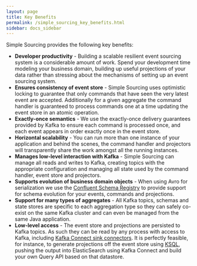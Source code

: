 ```yaml
---
layout: page
title: Key Benefits
permalink: /simple_sourcing_key_benefits.html
sidebar: docs_sidebar
---
```


Simple Sourcing provides the following key benefits:

 * **Developer productivity** - Building a scalable resilient event sourcing system is a considerable amount of work.
   Spend your development time modeling your business domain, building up useful projections of your data rather than
   stressing about the mechanisms of setting up an event sourcing system.
 * **Ensures consistency of event store** - Simple Sourcing uses optimistic locking to guarantee that only commands
   that have seen the very latest event are accepted. Additionally for a given aggregate the command handler is guaranteed to process
   commands one at a time updating the event store in an atomic operation.
 * **Exactly-once semantics** - We use the exactly-once delivery guarantees provided by Kafka to ensure each command
 is processed once, and each event appears in order exactly once in the event store.
 * **Horizontal scalability** - You can run more than one instance of your application and behind the scenes,
   the command handler and projectors will transparently share the work amongst all the running instances.
 * **Manages low-level interaction with Kafka** - Simple Sourcing can manage all reads and writes to Kafka,
   creating topics with the appropriate configuration and managing all state used by the command handler, event store and projectors.
 * **Supports evolution of business domain objects** - When using Avro for serialization we use
   the [Confluent Schema Registry](https://docs.confluent.io/current/schema-registry/docs/index.html)
   to provide support for schema evolution for your events, commands and projections.
 * **Support for many types of aggregates** - All Kafka topics, schemas and state stores are specific to each aggregation
   type so they can safely co-exist on the same Kafka cluster and can even be managed from the same Java application.
 * **Low-level access** - The event store and projections are persisted to Kafka topics. As such they
   can be read by any process with access to Kafka, including [Kafka Connect sink connectors](https://www.confluent.io/product/connectors/).
   It is perfectly feasible, for instance, to generate projections off the event store using [KSQL](https://www.confluent.io/product/ksql/),
   pushing the output into ElasticSearch using Kafka Connect and build your own Query API based on that datastore.
